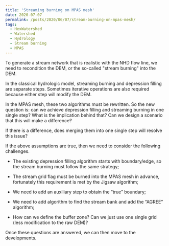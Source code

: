 ```yaml
---
title: 'Streaming burning on MPAS mesh'
date: 2020-07-07
permalink: /posts/2020/06/07/stream-burning-on-mpas-mesh/
tags:
  - HexWatershed
  - Watershed
  - Hydrology
  - Stream burning
  - MPAS
---
```



To generate a stream network that is realistic with the NHD flow line, we need to recondition the DEM, or the so-called "stream burning" into the DEM.


In the classical hydrologic model, streaming burning and depression filling are separate steps. Sometimes iterative operations are also required because either step will modify the DEM.


In the MPAS mesh, these two algorithms must be rewritten. So the new question is: can we achieve depression filling and streaming burning in one single step? What is the implication behind that? Can we design a scenario that this will make a difference?


If there is a difference, does merging them into one single step will resolve this issue?


If the above assumptions are true, then we need to consider the following challenges.


* The existing depression filling algorithm starts with boundary/edge, so the stream burning must follow the same strategy;

* The stream grid flag must be burned into the MPAS mesh in advance, fortunately this requirement is met by the Jigsaw algorithm;

* We need to add an auxiliary step to obtain the “true” boundary;

* We need to add algorithm to find the stream bank and add the “AGREE” algorithm;

* How can we define the buffer zone? Can we just use one single grid (less modification to the raw DEM)?


Once these questions are answered, we can then move to the developments.

